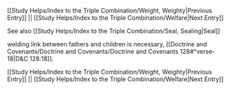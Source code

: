 [[Study Helps/Index to the Triple Combination/Weight, Weighty|Previous Entry]]  ||  [[Study Helps/Index to the Triple Combination/Welfare|Next Entry]]

 See also [[Study Helps/Index to the Triple Combination/Seal, Sealing|Seal]]

 welding link between fathers and children is necessary, [[Doctrine and Covenants/Doctrine and Covenants/Doctrine and Covenants 128#^verse-18|D&C 128:18]].

[[Study Helps/Index to the Triple Combination/Weight, Weighty|Previous Entry]]  ||  [[Study Helps/Index to the Triple Combination/Welfare|Next Entry]]